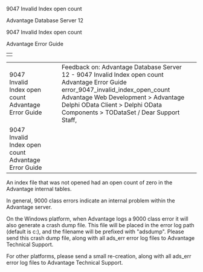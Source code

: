 9047 Invalid Index open count




Advantage Database Server 12  

9047 Invalid Index open count

Advantage Error Guide

|  |
| --- |
|  |

|  |  |  |  |  |
| --- | --- | --- | --- | --- |
| 9047 Invalid Index open count  Advantage Error Guide |  |  | Feedback on: Advantage Database Server 12 - 9047 Invalid Index open count Advantage Error Guide error\_9047\_invalid\_index\_open\_count Advantage Web Development > Advantage Delphi OData Client > Delphi OData Components > TODataSet / Dear Support Staff, |  |
| 9047 Invalid Index open count  Advantage Error Guide |  |  |  |  |

An index file that was not opened had an open count of zero in the Advantage internal tables.

In general, 9000 class errors indicate an internal problem within the Advantage server.

On the Windows platform, when Advantage logs a 9000 class error it will also generate a crash dump file. This file will be placed in the error log path (default is c:\), and the filename will be prefixed with "adsdump". Please send this crash dump file, along with all ads\_err error log files to Advantage Technical Support.

For other platforms, please send a small re-creation, along with all ads\_err error log files to Advantage Technical Support.
